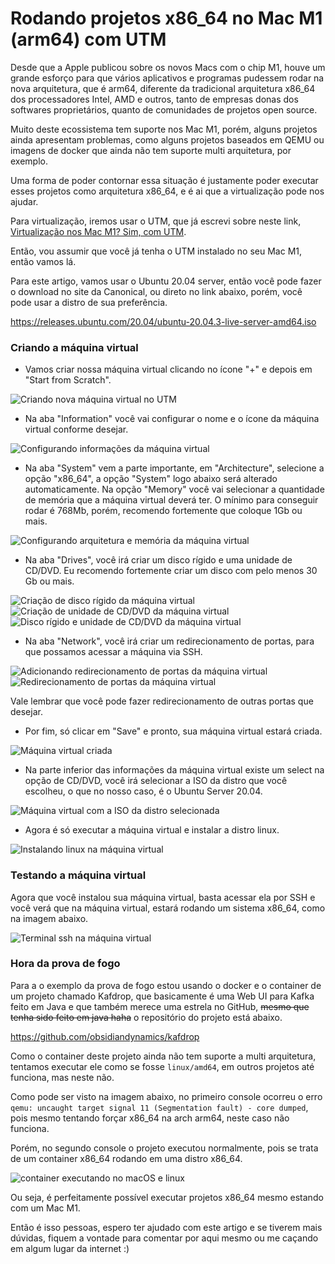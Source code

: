 # Rodando projetos x86_64 no Mac M1 (arm64) com UTM

Desde que a Apple publicou sobre os novos Macs com o chip M1, houve um grande esforço para que vários aplicativos e programas pudessem rodar na nova arquitetura, que é arm64, diferente da tradicional arquitetura x86_64 dos processadores Intel, AMD e outros, tanto de empresas donas dos softwares proprietários, quanto de comunidades de projetos open source.

Muito deste ecossistema tem suporte nos Mac M1, porém, alguns projetos ainda apresentam problemas, como alguns projetos baseados em QEMU ou imagens de docker que ainda não tem suporte multi arquitetura, por exemplo.

Uma forma de poder contornar essa situação é justamente poder executar esses projetos como arquitetura x86_64, e é ai que a virtualização pode nos ajudar.

Para virtualização, iremos usar o UTM, que já escrevi sobre neste link,  [Virtualização nos Mac M1? Sim, com UTM](https://blog.redrat.com.br/virtualizacao-nos-mac-m1-sim-com-utm). 

Então, vou assumir que você já tenha o UTM instalado no seu Mac M1, então vamos lá.

Para este artigo, vamos usar o Ubuntu 20.04 server, então você pode fazer o download no site da Canonical, ou direto no link abaixo, porém, você pode usar a distro de sua preferência.

https://releases.ubuntu.com/20.04/ubuntu-20.04.3-live-server-amd64.iso

### Criando a máquina virtual

* Vamos criar nossa máquina virtual clicando no ícone "+" e depois em "Start from Scratch".

![Criando nova máquina virtual no UTM](https://cdn.hashnode.com/res/hashnode/image/upload/v1634150249374/piTCTAElC.png)

* Na aba "Information" você vai configurar o nome e o ícone da máquina virtual conforme desejar.

![Configurando informações da máquina virtual](https://cdn.hashnode.com/res/hashnode/image/upload/v1634150325368/oOlpI_QOa.png)

* Na aba "System" vem a parte importante, em "Architecture", selecione a opção "x86_64", a opção "System" logo abaixo será alterado automaticamente. Na opção "Memory" você vai selecionar a quantidade de memória que a máquina virtual deverá ter. O mínimo para conseguir rodar é 768Mb, porém, recomendo fortemente que coloque 1Gb ou mais.

![Configurando arquitetura e memória da máquina virtual](https://cdn.hashnode.com/res/hashnode/image/upload/v1634150386673/C1lqrn7Pm.png)

* Na aba "Drives", você irá criar um disco rígido e uma unidade de CD/DVD. Eu recomendo fortemente criar um disco com pelo menos 30 Gb ou mais.

![Criação de disco rígido da máquina virtual](https://cdn.hashnode.com/res/hashnode/image/upload/v1634150470188/MK8cRY8lf.png)
![Criação de unidade de CD/DVD da máquina virtual](https://cdn.hashnode.com/res/hashnode/image/upload/v1634150507715/9XMv6LelP.png)
![Disco rígido e unidade de CD/DVD da máquina virtual](https://cdn.hashnode.com/res/hashnode/image/upload/v1634150566267/ORboTs0DtN.png)

* Na aba "Network", você irá criar um redirecionamento de portas, para que possamos acessar a máquina via SSH.

![Adicionando redirecionamento de portas da máquina virtual](https://cdn.hashnode.com/res/hashnode/image/upload/v1634150715976/Q6hq2CiB4.png)
![Redirecionamento de portas da máquina virtual](https://cdn.hashnode.com/res/hashnode/image/upload/v1634150745130/gD8H3yKGZ.png)

Vale lembrar que você pode fazer redirecionamento de outras portas que desejar.

* Por fim, só clicar em "Save" e pronto, sua máquina virtual estará criada.

![Máquina virtual criada](https://cdn.hashnode.com/res/hashnode/image/upload/v1634150837172/fo3AB31H9.png)

* Na parte inferior das informações da máquina virtual existe um select na opção de CD/DVD, você irá selecionar a ISO da distro que você escolheu, o que no nosso caso, é o Ubuntu Server 20.04.

![Máquina virtual com a ISO da distro selecionada](https://cdn.hashnode.com/res/hashnode/image/upload/v1634150926810/j2OdvDTPJ.png)

* Agora é só executar a máquina virtual e instalar a distro linux.

![Instalando linux na máquina virtual](https://cdn.hashnode.com/res/hashnode/image/upload/v1634150998330/Ro8c7uWmm.png)

### Testando a máquina virtual

Agora que você instalou sua máquina virtual, basta acessar ela por SSH e você verá que na máquina virtual, estará rodando um sistema x86_64, como na imagem abaixo.

![Terminal ssh na máquina virtual](https://cdn.hashnode.com/res/hashnode/image/upload/v1634151056368/lMm0Ard0z.png)

### Hora da prova de fogo

Para a o exemplo da prova de fogo estou usando o docker e o container de um projeto chamado Kafdrop, que basicamente é uma Web UI para Kafka feito em Java e que também merece uma estrela no GitHub, ~~mesmo que tenha sido feito em java haha~~ o repositório do projeto está abaixo. 

https://github.com/obsidiandynamics/kafdrop

Como o container deste projeto ainda não tem suporte a multi arquitetura, tentamos executar ele como se fosse `linux/amd64`, em outros projetos até funciona, mas neste não.

Como pode ser visto na imagem abaixo, no primeiro console ocorreu o erro `qemu: uncaught target signal 11 (Segmentation fault) - core dumped`, pois mesmo tentando forçar x86_64 na arch arm64, neste caso não funciona.

Porém, no segundo console o projeto executou normalmente, pois se trata de um container x86_64 rodando em uma distro x86_64.

![container executando no macOS e linux](https://cdn.hashnode.com/res/hashnode/image/upload/v1634151136436/ClVgGJpOq.png)

Ou seja, é perfeitamente possível executar projetos x86_64 mesmo estando com um Mac M1.

Então é isso pessoas, espero ter ajudado com este artigo e se tiverem mais dúvidas, fiquem a vontade para comentar por aqui mesmo ou me caçando em algum lugar da internet :)